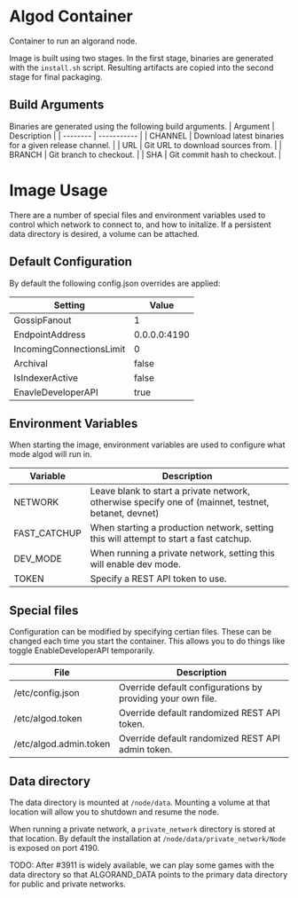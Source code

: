 # Algod Container

Container to run an algorand node.

Image is built using two stages. In the first stage, binaries are generated with the `install.sh` script. Resulting artifacts are copied into the second stage for final packaging.

## Build Arguments

Binaries are generated using the following build arguments.
| Argument | Description |
| -------- | ----------- |
| CHANNEL  | Download latest binaries for a given release channel. |
| URL      | Git URL to download sources from. |
| BRANCH   | Git branch to checkout. |
| SHA      | Git commit hash to checkout. |

# Image Usage

There are a number of special files and environment variables used to control which network to connect to, and how to initalize. If a persistent data directory is desired, a volume can be attached.

## Default Configuration

By default the following config.json overrides are applied:

| Setting | Value |
| ------- | ----- |
| GossipFanout | 1 |
| EndpointAddress | 0.0.0.0:4190 |
| IncomingConnectionsLimit | 0 |
| Archival | false |
| IsIndexerActive | false |
| EnavleDeveloperAPI | true |

## Environment Variables

When starting the image, environment variables are used to configure what
mode algod will run in.

| Variable | Description |
| -------- | ----------- |
| NETWORK  | Leave blank to start a private network, otherwise specify one of (mainnet, testnet, betanet, devnet) |
| FAST_CATCHUP | When starting a production network, setting this will attempt to start a fast catchup. |
| DEV_MODE     | When running a private network, setting this will enable dev mode. |
| TOKEN        | Specify a REST API token to use. |

## Special files

Configuration can be modified by specifying certian files. These can be changed each time you start the container. This allows you to do things like toggle EnableDeveloperAPI temporarily.

| File | Description |
| ---- | ----------- |
| /etc/config.json | Override default configurations by providing your own file. |
| /etc/algod.token | Override default randomized REST API token. |
| /etc/algod.admin.token | Override default randomized REST API admin token. |

## Data directory

The data directory is mounted at `/node/data`. Mounting a volume at that location will allow you to shutdown and resume the node.

When running a private network, a `private_network` directory is stored at that location. By default the installation at `/node/data/private_network/Node` is exposed on port 4190.

TODO: After #3911 is widely available, we can play some games with the data directory so that ALGORAND_DATA points to the primary data directory for public and private networks.
